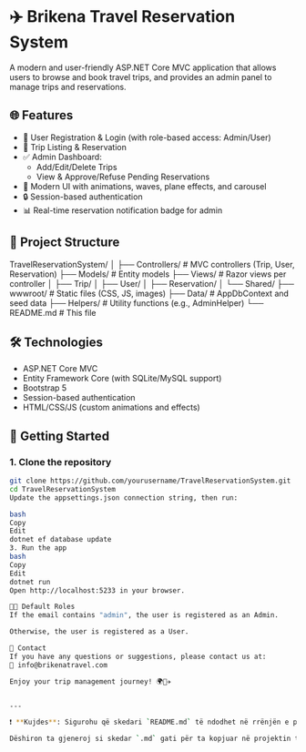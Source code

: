 # ✈️ Brikena Travel Reservation System

A modern and user-friendly ASP.NET Core MVC application that allows users to browse and book travel trips, and provides an admin panel to manage trips and reservations.

## 🌐 Features

- 🔐 User Registration & Login (with role-based access: Admin/User)
- 📅 Trip Listing & Reservation
- ✅ Admin Dashboard:
    - Add/Edit/Delete Trips
    - View & Approve/Refuse Pending Reservations
- 🎨 Modern UI with animations, waves, plane effects, and carousel
- 🔒 Session-based authentication
- 📊 Real-time reservation notification badge for admin

## 📁 Project Structure

TravelReservationSystem/
│
├── Controllers/ # MVC controllers (Trip, User, Reservation)
├── Models/ # Entity models
├── Views/ # Razor views per controller
│ ├── Trip/
│ ├── User/
│ ├── Reservation/
│ └── Shared/
├── wwwroot/ # Static files (CSS, JS, images)
├── Data/ # AppDbContext and seed data
├── Helpers/ # Utility functions (e.g., AdminHelper)
└── README.md # This file

## 🛠️ Technologies


- ASP.NET Core MVC
- Entity Framework Core (with SQLite/MySQL support)
- Bootstrap 5
- Session-based authentication
- HTML/CSS/JS (custom animations and effects)

## 🚀 Getting Started

### 1. Clone the repository

```bash
git clone https://github.com/yourusername/TravelReservationSystem.git
cd TravelReservationSystem
Update the appsettings.json connection string, then run:

bash
Copy
Edit
dotnet ef database update
3. Run the app
bash
Copy
Edit
dotnet run
Open http://localhost:5233 in your browser.

👩‍💻 Default Roles
If the email contains "admin", the user is registered as an Admin.

Otherwise, the user is registered as a User.

📧 Contact
If you have any questions or suggestions, please contact us at:
📩 info@brikenatravel.com

Enjoy your trip management journey! 🌍💼✈️


---

❗ **Kujdes**: Sigurohu që skedari `README.md` të ndodhet në rrënjën e projektit (pranë skedarëve `.csproj`, `Program.cs`, etj.), në mënyrë që të jetë i lexueshëm nga GitHub ose ndonjë sistem versionimi.

Dëshiron ta gjeneroj si skedar `.md` gati për ta kopjuar në projektin tënd?
